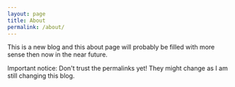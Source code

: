 ```yaml
---
layout: page
title: About
permalink: /about/
---
```


This is a new blog and this about page will probably be filled with more sense then now in the near future.

Important notice: Don't trust the permalinks yet! They might change as I am still changing this blog.
